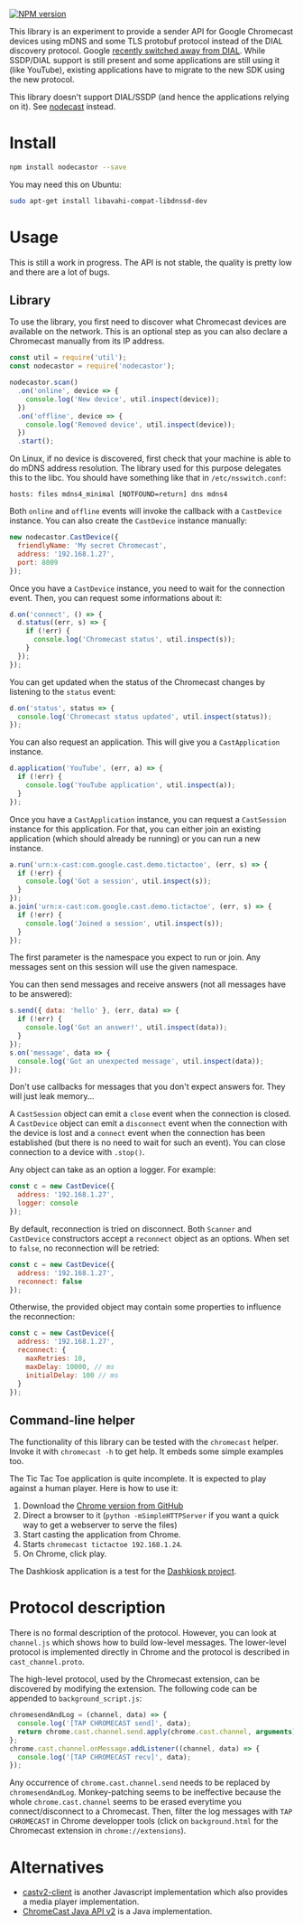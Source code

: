 [![NPM version](https://badge.fury.io/js/nodecastor.png)](http://badge.fury.io/js/nodecastor)

This library is an experiment to provide a sender API for Google
Chromecast devices using mDNS and some TLS protobuf protocol instead
of the DIAL discovery protocol. Google
[recently switched away from DIAL][1]. While SSDP/DIAL support is
still present and some applications are still using it (like YouTube),
existing applications have to migrate to the new SDK using the new
protocol.

This library doesn't support DIAL/SSDP (and hence the applications
relying on it). See [nodecast][] instead.

[1]: https://plus.google.com/+SebastianMauer/posts/83hTniKEDwN
[nodecast]: https://github.com/wearefractal/nodecast

# Install

```bash
npm install nodecastor --save
```

You may need this on Ubuntu:
```bash
sudo apt-get install libavahi-compat-libdnssd-dev
```

# Usage

This is still a work in progress. The API is not stable, the quality
is pretty low and there are a lot of bugs.

## Library

To use the library, you first need to discover what Chromecast devices
are available on the network. This is an optional step as you can also
declare a Chromecast manually from its IP address.

```js
const util = require('util');
const nodecastor = require('nodecastor');

nodecastor.scan()
  .on('online', device => {
    console.log('New device', util.inspect(device));
  })
  .on('offline', device => {
    console.log('Removed device', util.inspect(device));
  })
  .start();
```

On Linux, if no device is discovered, first check that your machine is
able to do mDNS address resolution. The library used for this purpose
delegates this to the libc. You should have something like that in
`/etc/nsswitch.conf`:

    hosts: files mdns4_minimal [NOTFOUND=return] dns mdns4

Both `online` and `offline` events will invoke the callback with a
`CastDevice` instance. You can also create the `CastDevice` instance
manually:

```js
new nodecastor.CastDevice({
  friendlyName: 'My secret Chromecast',
  address: '192.168.1.27',
  port: 8009
});
```

Once you have a `CastDevice` instance, you need to wait for the
connection event. Then, you can request some informations about it:

```js
d.on('connect', () => {
  d.status((err, s) => {
    if (!err) {
      console.log('Chromecast status', util.inspect(s));
    }
  });
});
```

You can get updated when the status of the Chromecast changes by
listening to the `status` event:

```js
d.on('status', status => {
  console.log('Chromecast status updated', util.inspect(status));
});
```

You can also request an application. This will give you a
`CastApplication` instance.

```js
d.application('YouTube', (err, a) => {
  if (!err) {
    console.log('YouTube application', util.inspect(a));
  }
});
```

Once you have a `CastApplication` instance, you can request a
`CastSession` instance for this application. For that, you can either
join an existing application (which should already be running) or you
can run a new instance.

```js
a.run('urn:x-cast:com.google.cast.demo.tictactoe', (err, s) => {
  if (!err) {
    console.log('Got a session', util.inspect(s));
  }
});
a.join('urn:x-cast:com.google.cast.demo.tictactoe', (err, s) => {
  if (!err) {
    console.log('Joined a session', util.inspect(s));
  }
});
```

The first parameter is the namespace you expect to run or join. Any
messages sent on this session will use the given namespace.

You can then send messages and receive answers (not all messages have
to be answered):

```js
s.send({ data: 'hello' }, (err, data) => {
  if (!err) {
    console.log('Got an answer!', util.inspect(data));
  }
});
s.on('message', data => {
  console.log('Got an unexpected message', util.inspect(data));
});
```

Don't use callbacks for messages that you don't expect answers
for. They will just leak memory...

A `CastSession` object can emit a `close` event when the connection is
closed. A `CastDevice` object can emit a `disconnect` event when the
connection with the device is lost and a `connect` event when the
connection has been established (but there is no need to wait for such
an event). You can close connection to a device with `.stop()`.

Any object can take as an option a logger. For example:

```js
const c = new CastDevice({
  address: '192.168.1.27',
  logger: console
});
```

By default, reconnection is tried on disconnect. Both `Scanner` and
`CastDevice` constructors accept a `reconnect` object as an
options. When set to `false`, no reconnection will be retried:

```js
const c = new CastDevice({
  address: '192.168.1.27',
  reconnect: false
});
```

Otherwise, the provided object may contain some properties to
influence the reconnection:

```js
const c = new CastDevice({
  address: '192.168.1.27',
  reconnect: {
    maxRetries: 10,
    maxDelay: 10000, // ms
    initialDelay: 100 // ms
  }
});
```

## Command-line helper

The functionality of this library can be tested with the `chromecast`
helper. Invoke it with `chromecast -h` to get help. It embeds some
simple examples too.

The Tic Tac Toe application is quite incomplete. It is expected to
play against a human player. Here is how to use it:

 1. Download the [Chrome version from GitHub](https://github.com/googlecast/Cast-TicTacToe-chrome)
 2. Direct a browser to it (`python -mSimpleHTTPServer` if you want a quick way to get a webserver to serve the files)
 3. Start casting the application from Chrome.
 4. Starts `chromecast tictactoe 192.168.1.24`.
 5. On Chrome, click play.

The Dashkiosk application is a test for the [Dashkiosk project][].

[Dashkiosk project]: https://github.com/vincentbernat/dashkiosk

# Protocol description

There is no formal description of the protocol. However, you can look
at `channel.js` which shows how to build low-level messages. The
lower-level protocol is implemented directly in Chrome and the
protocol is described in `cast_channel.proto`.

The high-level protocol, used by the Chromecast extension, can be
discovered by modifying the extension. The following code can be
appended to `background_script.js`:

```js
chromesendAndLog = (channel, data) => {
  console.log('[TAP CHROMECAST send]', data);
  return chrome.cast.channel.send.apply(chrome.cast.channel, arguments);
};
chrome.cast.channel.onMessage.addListener((channel, data) => {
  console.log('[TAP CHROMECAST recv]', data);
});
```

Any occurrence of `chrome.cast.channel.send` needs to be replaced by
`chromesendAndLog`. Monkey-patching seems to be ineffective because
the whole `chrome.cast.channel` seems to be erased everytime you
connect/disconnect to a Chromecast. Then, filter the log messages with
`TAP CHROMECAST` in Chrome developper tools (click on
`background.html` for the Chromecast extension in
`chrome://extensions`).

# Alternatives

 - [castv2-client][] is another Javascript implementation which also
   provides a media player implementation.
 - [ChromeCast Java API v2][] is a Java implementation.

[castv2-client]: https://github.com/thibauts/node-castv2-client
[ChromeCast Java API v2]: https://github.com/vitalidze/chromecast-java-api-v2
